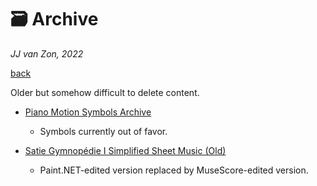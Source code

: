 🗃 Archive
===========

*JJ van Zon, 2022*

[back](../README.md)

Older but somehow difficult to delete content.

- [Piano Motion Symbols Archive](piano-motion-symbols-archive.md)

    - Symbols currently out of favor.

- [Satie Gymnopédie Ⅰ Simplified Sheet Music (Old)](satie-gymnopedie-1-sheet-music-simplified-old/README.md)

    - Paint.NET-edited version replaced by MuseScore-edited version.